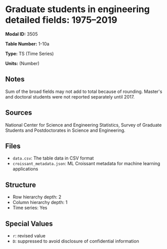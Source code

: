 # Graduate students in engineering detailed fields: 1975–2019

**Modal ID:** 3505

**Table Number:** 1-10a

**Type:** TS (Time Series)

**Units:** (Number)

## Notes

Sum of the broad fields may not add to total because of rounding. Master's and doctoral students were not reported separately until 2017.

## Sources

National Center for Science and Engineering Statistics, Survey of Graduate Students and Postdoctorates in Science and Engineering.

## Files

- `data.csv`: The table data in CSV format
- `croissant_metadata.json`: ML Croissant metadata for machine learning applications

## Structure

- Row hierarchy depth: 2
- Column hierarchy depth: 1
- Time series: Yes

## Special Values

- `r`: revised value
- `D`: suppressed to avoid disclosure of confidential information
